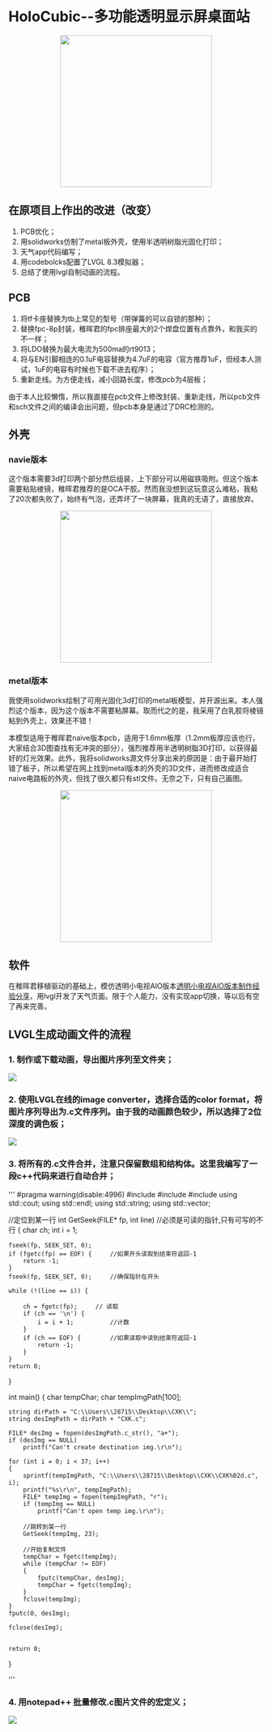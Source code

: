 # HoloCubic--多功能透明显示屏桌面站

<div align=center><img width="300" src="https://github.com/Potatotatotato/HoloCubic/blob/master/Images/HoloCubic.jpg"/></div>

## 在原项目上作出的改进（改变）
  1. PCB优化；
  2. 用solidworks仿制了metal板外壳，使用半透明树脂光固化打印；
  3. 天气app代码编写；
  4. 用codebolcks配置了LVGL 8.3模拟器；
  5. 总结了使用lvgl自制动画的流程。

## PCB
  1. 将tf卡座替换为tb上常见的型号（带弹簧的可以自锁的那种）；
  2. 替换fpc-8p封装，稚晖君的fpc排座最大的2个焊盘位置有点靠外，和我买的不一样；
  3. 将LDO替换为最大电流为500ma的rt9013；
  4. 将与EN引脚相连的0.1uF电容替换为4.7uF的电容（官方推荐1uF，但经本人测试，1uF的电容有时候也下载不进去程序）；
  5. 重新走线。为方便走线，减小回路长度，修改pcb为4层板；

  由于本人比较懒惰，所以我直接在pcb文件上修改封装、重新走线，所以pcb文件和sch文件之间的编译会出问题，但pcb本身是通过了DRC检测的。

## 外壳
### navie版本
  这个版本需要3d打印两个部分然后组装，上下部分可以用磁铁吸附。但这个版本需要粘贴棱镜，稚晖君推荐的是OCA干胶。然而我没想到这玩意这么难粘，我粘了20次都失败了，始终有气泡，还弄坏了一块屏幕，我真的无语了，直接放弃。
  
  <div align=center><img width="300" src="https://github.com/Potatotatotato/HoloCubic/blob/master/Images/metal_model.jpg"/></div>

### metal版本
  我使用solidworks绘制了可用光固化3d打印的metal板模型，并开源出来。本人强烈这个版本，因为这个版本不需要粘屏幕。取而代之的是，我采用了白乳胶将棱镜粘到外壳上，效果还不错！
  
  本模型适用于稚晖君naive版本pcb，适用于1.6mm板厚（1.2mm板厚应该也行，大家结合3D图查找有无冲突的部分），强烈推荐用半透明树脂3D打印，以获得最好的灯光效果。此外，我将solidworks源文件分享出来的原因是：由于最开始打错了板子，所以希望在网上找到metal版本的外壳的3D文件，进而修改成适合naive电路板的外壳，但找了很久都只有stl文件。无奈之下，只有自己画图。
  
  <div align=center><img width="300" src="https://github.com/Potatotatotato/HoloCubic/blob/master/Images/navie_model.jpg"/></div>
  
## 软件
  在稚晖君移植驱动的基础上，模仿透明小电视AIO版本[透明小电视AIO版本制作经验分享](https://www.bilibili.com/video/BV1d3411T77a/?spm_id_from=333.788.recommend_more_video.0&vd_source=e6cfc8577ccc9621465b12d49ef2c1c3)，用lvgl开发了天气页面。限于个人能力，没有实现app切换，等以后有空了再来完善。

## LVGL生成动画文件的流程
  ### 1. 制作或下载动画，导出图片序列至文件夹；
  
  ![](/Images/make_anim_1.jpg)
  
  
  ### 2. 使用LVGL在线的image converter，选择合适的color format，将图片序列导出为.c文件序列。由于我的动画颜色较少，所以选择了2位深度的调色板；
  
  ![](/Images/make_anim_2.jpg)
  
  
  ### 3. 将所有的.c文件合并，注意只保留数组和结构体。这里我编写了一段c++代码来进行自动合并；
  
'''
#pragma warning(disable:4996)
#include <iostream>
#include <vector>
#include <string>
using std::cout;
using std::endl;
using std::string;
using std::vector;


//定位到某一行
int GetSeek(FILE* fp, int line)	//必须是可读的指针,只有可写的不行 
{
	char ch;
	int i = 1;

	fseek(fp, SEEK_SET, 0);
	if (fgetc(fp) == EOF) {		//如果开头读取到结束符返回-1 
		return -1;
	}
	fseek(fp, SEEK_SET, 0);		//确保指针在开头 

	while (!(line == i)) {

		ch = fgetc(fp);		// 读取 
		if (ch == '\n') {
			i = i + 1;			//计数 
		}
		if (ch == EOF) {		//如果读取中读到结束符返回-1 
			return -1;
		}
	}
	return 0;
}


int main()
{
	char tempChar;
	char tempImgPath[100];

	string dirPath = "C:\\Users\\28715\\Desktop\\CXK\\";
	string desImgPath = dirPath + "CXK.c";
	
	FILE* desImg = fopen(desImgPath.c_str(), "a+");
	if (desImg == NULL)
		printf("Can't create destination img.\r\n");

	for (int i = 0; i < 37; i++)
	{
		sprintf(tempImgPath, "C:\\Users\\28715\\Desktop\\CXK\\CXK%02d.c", i);
		printf("%s\r\n", tempImgPath);
		FILE* tempImg = fopen(tempImgPath, "r");
		if (tempImg == NULL)
			printf("Can't open temp img.\r\n");

		//跳转到某一行
		GetSeek(tempImg, 23);

		//开始复制文件
		tempChar = fgetc(tempImg);
		while (tempChar != EOF)
		{
			fputc(tempChar, desImg);
			tempChar = fgetc(tempImg);
		}
		fclose(tempImg);
	}
	fputc(0, desImg);

	fclose(desImg);


	return 0;
}

'''
  
  
  ### 4. 用notepad++ 批量修改.c图片文件的宏定义；
  
  ![](/Images/make_anim_4.jpg)
  

